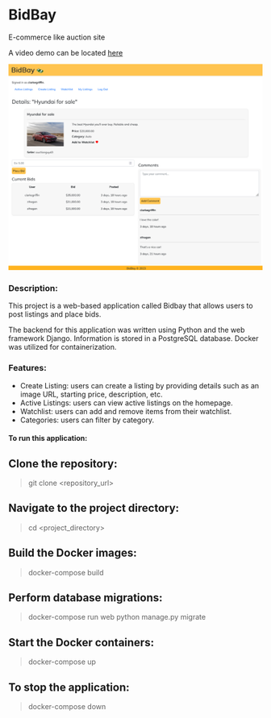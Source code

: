 # BidBay
E-commerce like auction site

A video demo can be located [here](https://youtu.be/q6ccLMdzZT8?si=8LrgcayLzAHciRRC)

![BidBay Image:](https://github.com/zerrynlh/BidBay/blob/main/auctions/static/images/bidbay3.png)

### Description:
This project is a web-based application called Bidbay that allows users to post listings and place bids.

The backend for this application was written using Python and the web framework Django. Information is stored in a PostgreSQL database. Docker was utilized for containerization.

### Features:
- Create Listing: users can create a listing by providing details such as an image URL, starting price, description, etc.
- Active Listings: users can view active listings on the homepage.
- Watchlist: users can add and remove items from their watchlist.
- Categories: users can filter by category.

#### To run this application:

## Clone the repository:
>git clone <repository_url>

## Navigate to the project directory:
>cd <project_directory>

## Build the Docker images:
>docker-compose build

## Perform database migrations:
>docker-compose run web python manage.py migrate

## Start the Docker containers:
>docker-compose up

## To stop the application:
>docker-compose down
